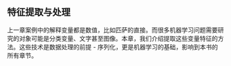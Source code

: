 ## 特征提取与处理

上一章案例中的解释变量都是数值，比如匹萨的直接。而很多机器学习问题需要研究的对象可能是分类变量、文字甚至图像。本章，我们介绍提取这些变量特征的方法。这些技术是数据处理的前提 - 序列化，更是机器学习的基础，影响到本书的所有章节。
